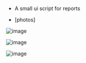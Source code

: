 * A small ui script for reports

* [photos]
  
![image](https://github.com/user-attachments/assets/6616791d-d765-4ebc-985c-f2bed2404a6d)

![image](https://github.com/user-attachments/assets/c509a14b-59e8-4605-9753-7f106b1a8ac8)

![image](https://github.com/user-attachments/assets/a6de7895-12f8-457e-8d31-105001bac33a)

